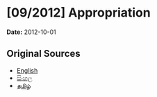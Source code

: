 # [09/2012] Appropriation

**Date:** 2012-10-01

## Original Sources

- [English](https://documents.gov.lk/view/bills/2012/10/09-2012_E.pdf)
- [සිංහල](https://documents.gov.lk/view/bills/2012/10/09-2012_S.pdf)
- [தமிழ்](https://documents.gov.lk/view/bills/2012/10/09-2012_T.pdf)
